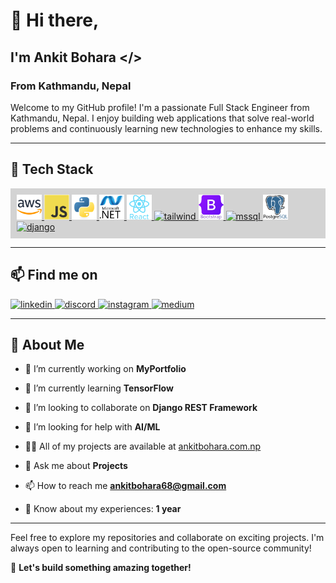 # 👋 Hi there,

## I'm Ankit Bohara </>

### From Kathmandu, Nepal

Welcome to my GitHub profile! I'm a passionate Full Stack Engineer from Kathmandu, Nepal. I enjoy building web applications that solve real-world problems and continuously learning new technologies to enhance my skills.

---

## 🔧 Tech Stack

<div align="left" style="background-color: lightgray; padding: 10px;">
  <a href="https://aws.amazon.com" target="_blank" rel="noreferrer">
    <img src="https://raw.githubusercontent.com/devicons/devicon/master/icons/amazonwebservices/amazonwebservices-original-wordmark.svg" alt="aws" width="40" height="40"/>
  </a>
  <a href="https://developer.mozilla.org/en-US/docs/Web/JavaScript" target="_blank" rel="noreferrer">
    <img src="https://raw.githubusercontent.com/devicons/devicon/master/icons/javascript/javascript-original.svg" alt="javascript" width="40" height="40"/>
  </a>
  <a href="https://www.python.org" target="_blank" rel="noreferrer">
    <img src="https://raw.githubusercontent.com/devicons/devicon/master/icons/python/python-original.svg" alt="python" width="40" height="40"/>
  </a>
  <a href="https://dotnet.microsoft.com/" target="_blank" rel="noreferrer">
    <img src="https://raw.githubusercontent.com/devicons/devicon/master/icons/dot-net/dot-net-original-wordmark.svg" alt="dotnet" width="40" height="40"/>
  </a>
  <a href="https://reactjs.org/" target="_blank" rel="noreferrer">
    <img src="https://raw.githubusercontent.com/devicons/devicon/master/icons/react/react-original-wordmark.svg" alt="react" width="40" height="40"/>
  </a>
  <a href="https://tailwindcss.com/" target="_blank" rel="noreferrer">
    <img src="https://www.vectorlogo.zone/logos/tailwindcss/tailwindcss-icon.svg" alt="tailwind" width="40" height="40"/>
  </a>
  <a href="https://getbootstrap.com/" target="_blank" rel="noreferrer">
    <img src="https://raw.githubusercontent.com/devicons/devicon/master/icons/bootstrap/bootstrap-original-wordmark.svg" alt="bootstrap" width="40" height="40"/>
  </a>
  <a href="https://www.microsoft.com/en-us/sql-server" target="_blank" rel="noreferrer">
    <img src="https://www.svgrepo.com/show/303229/microsoft-sql-server-logo.svg" alt="mssql" width="40" height="40"/>
  </a>
  <a href="https://www.postgresql.org/" target="_blank" rel="noreferrer">
    <img src="https://raw.githubusercontent.com/devicons/devicon/master/icons/postgresql/postgresql-original-wordmark.svg" alt="postgresql" width="40" height="40"/>
  </a>
  <a href="https://www.djangoproject.com/" target="_blank" rel="noreferrer">
    <img src="https://cdn.worldvectorlogo.com/logos/django.svg" alt="django" width="40" height="40"/>
  </a>
</div>

---

## 📫 Find me on

<div align="left">
  <a href="https://www.linkedin.com/in/ankit-bohara-2a5833250/" target="_blank" rel="noreferrer">
    <img src="https://www.svgrepo.com/show/448234/linkedin.svg" alt="linkedin" width="40" height="40"/>
  </a>
  <a href="https://discord.com" target="_blank" rel="noreferrer">
    <img src="https://www.svgrepo.com/show/353655/discord-icon.svg" alt="discord" width="40" height="40"/>
  </a>
  <a href="https://www.instagram.com" target="_blank" rel="noreferrer">
    <img src="https://www.svgrepo.com/show/111199/instagram.svg" alt="instagram" width="40" height="40"/>
  </a>
  <a href="https://medium.com" target="_blank" rel="noreferrer">
    <img src="https://www.svgrepo.com/show/217942/medium.svg" alt="medium" width="40" height="40"/>
  </a>
</div>

---

## 🚀 About Me

- 🔭 I’m currently working on **MyPortfolio**

- 🌱 I’m currently learning **TensorFlow**

- 👯 I’m looking to collaborate on **Django REST Framework**

- 🤝 I’m looking for help with **AI/ML**

- 👨‍💻 All of my projects are available at [ankitbohara.com.np](https://ankitbohara.com.np)

- 💬 Ask me about **Projects**

- 📫 How to reach me **ankitbohara68@gmail.com**

- 📄 Know about my experiences: **1 year**

---

Feel free to explore my repositories and collaborate on exciting projects. I'm always open to learning and contributing to the open-source community!

🎯 **Let's build something amazing together!**


